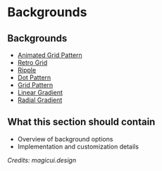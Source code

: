 # Backgrounds

## Backgrounds

- [Animated Grid Pattern](https://wireframes.design/docs/components/animated-grid-pattern)
- [Retro Grid](https://wireframes.design/docs/components/retro-grid)
- [Ripple](https://wireframes.design/docs/components/ripple)
- [Dot Pattern](https://wireframes.design/docs/components/dot-pattern)
- [Grid Pattern](https://wireframes.design/docs/components/grid-pattern)
- [Linear Gradient](https://wireframes.design/docs/components/linear-gradient)
- [Radial Gradient](https://wireframes.design/docs/components/radial-gradient)

## What this section should contain

- Overview of background options
- Implementation and customization details

*Credits: magicui.design*
